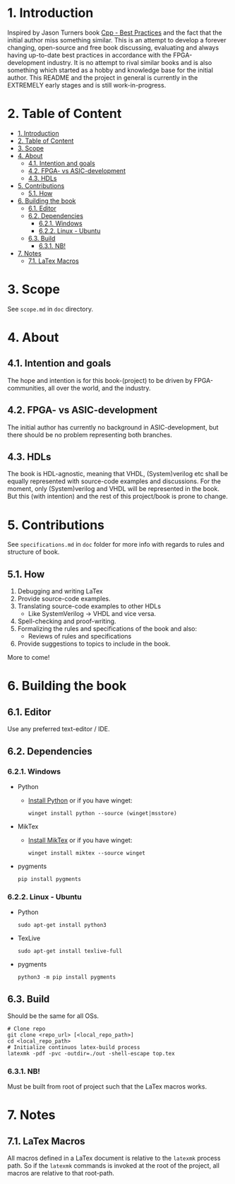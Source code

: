 # 1. Introduction
Inspired by Jason Turners book [Cpp - Best Practices](https://github.com/cpp-best-practices/cppbestpractices) and the
fact that the initial author miss something similar. This is an attempt to develop a forever changing,
open-source and free book discussing, evaluating and always having up-to-date best practices in accordance with the
FPGA-development industry. It is no attempt to rival similar books and is also something which started as a hobby and 
knowledge base for the initial author. This README and the project in general is currently in the EXTREMELY early stages and is still work-in-progress.

# 2. Table of Content
- [1. Introduction](#1-introduction)
- [2. Table of Content](#2-table-of-content)
- [3. Scope](#3-scope)
- [4. About](#4-about)
	- [4.1. Intention and goals](#41-intention-and-goals)
	- [4.2. FPGA- vs ASIC-development](#42-fpga--vs-asic-development)
	- [4.3. HDLs](#43-hdls)
- [5. Contributions](#5-contributions)
	- [5.1. How](#51-how)
- [6. Building the book](#6-building-the-book)
	- [6.1. Editor](#61-editor)
	- [6.2. Dependencies](#62-dependencies)
		- [6.2.1. Windows](#621-windows)
		- [6.2.2. Linux - Ubuntu](#622-linux---ubuntu)
	- [6.3. Build](#63-build)
		- [6.3.1. NB!](#631-nb)
- [7. Notes](#7-notes)
	- [7.1. LaTex Macros](#71-latex-macros)

# 3. Scope
See `scope.md` in `doc` directory.

# 4. About

## 4.1. Intention and goals
The hope and intention is for this book-(project) to be driven by FPGA-communities, all over the world, and the
industry.

## 4.2. FPGA- vs ASIC-development
The initial author has currently no background in ASIC-development, but there should be no problem representing both
branches.

## 4.3. HDLs
The book is HDL-agnostic, meaning that VHDL, (System)verilog etc shall be equally represented with source-code examples
and discussions. For the moment, only (System)verilog and VHDL will be represented in the book. But this (with
intention) and the rest of this project/book is prone to change.

# 5. Contributions
See `specifications.md` in `doc` folder for more info with regards to rules and structure of book.

## 5.1. How
1. Debugging and writing LaTex
2. Provide source-code examples.
3. Translating source-code examples to other HDLs
   * Like SystemVerilog -> VHDL and vice versa.
4. Spell-checking and proof-writing.
5. Formalizing the rules and specifications of the book and also:
   * Reviews of rules and specifications
6. Provide suggestions to topics to include in the book.

More to come!

# 6. Building the book

## 6.1. Editor
Use any preferred text-editor / IDE.

## 6.2. Dependencies

### 6.2.1. Windows
- Python
  - [Install Python](https://www.python.org/downloads/) or if you have winget:
	```shell
	winget install python --source (winget|msstore)
	```

- MikTex
	- [Install MikTex](https://miktex.org/howto/install-miktex) or if you have winget:
  		```shell
  		winget install miktex --source winget
  		```
- pygments
	```shell
	pip install pygments
	```

### 6.2.2. Linux - Ubuntu
- Python
  ```shell
  sudo apt-get install python3
  ```
- TexLive
  ```shell
  sudo apt-get install texlive-full
  ```
- pygments
  ```shell
  python3 -m pip install pygments
  ```

## 6.3. Build
Should be the same for all OSs.
```
# Clone repo
git clone <repo_url> [<local_repo_path>]
cd <local_repo_path>
# Initialize continuos latex-build process
latexmk -pdf -pvc -outdir=./out -shell-escape top.tex
```

### 6.3.1. NB!
Must be built from root of project such that the LaTex macros works.

# 7. Notes

## 7.1. LaTex Macros
All macros defined in a LaTex document is relative to the `latexmk` process path. So if the `latexmk` commands is
invoked at the root of the project, all macros are relative to that root-path.
